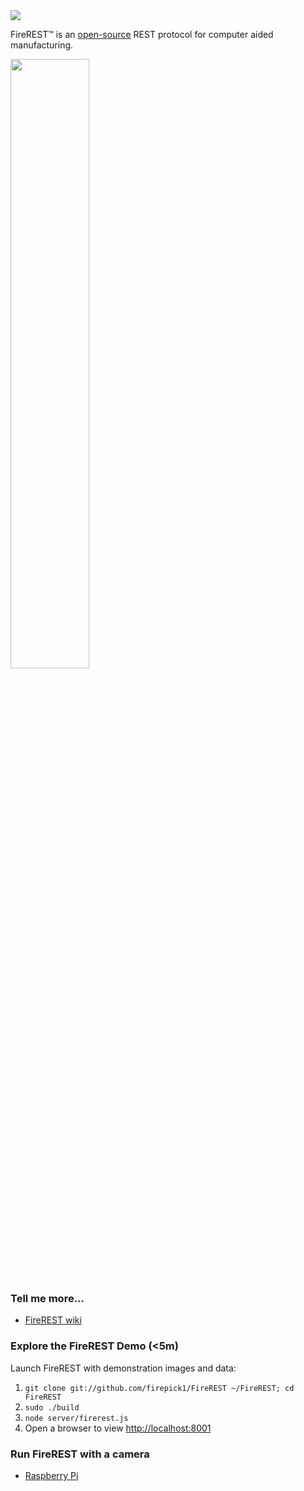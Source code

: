 <img src="https://raw.githubusercontent.com/wiki/firepick1/FireREST/FireREST.png">

FireREST&trade; is an [open-source](https://github.com/firepick1/FireREST/blob/master/LICENSE) REST protocol for computer aided manufacturing.

<img width="50%" src="https://github.com/firepick1/FireREST/wiki/FireREST-network.jpg">

### Tell me more...

* [FireREST wiki](https://github.com/firepick1/FireREST/wiki)

### Explore the FireREST Demo (<5m)

Launch FireREST with demonstration images and data:

1. `git clone git://github.com/firepick1/FireREST ~/FireREST; cd FireREST`
1. `sudo ./build`
1. `node server/firerest.js`
1. Open a browser to view [http://localhost:8001](http://localhost:8001)

### Run FireREST with a camera

* [Raspberry Pi](../../wiki/Raspberry-Pi-Installation)
